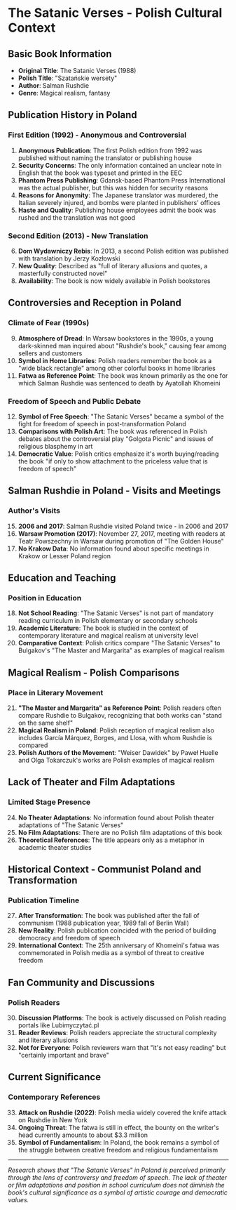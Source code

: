 # The Satanic Verses - Polish Cultural Context

## Basic Book Information
- **Original Title**: The Satanic Verses (1988)
- **Polish Title**: "Szatańskie wersety"
- **Author**: Salman Rushdie
- **Genre**: Magical realism, fantasy

## Publication History in Poland

### First Edition (1992) - Anonymous and Controversial
1. **Anonymous Publication**: The first Polish edition from 1992 was published without naming the translator or publishing house
2. **Security Concerns**: The only information contained an unclear note in English that the book was typeset and printed in the EEC
3. **Phantom Press Publishing**: Gdansk-based Phantom Press International was the actual publisher, but this was hidden for security reasons
4. **Reasons for Anonymity**: The Japanese translator was murdered, the Italian severely injured, and bombs were planted in publishers' offices
5. **Haste and Quality**: Publishing house employees admit the book was rushed and the translation was not good

### Second Edition (2013) - New Translation
6. **Dom Wydawniczy Rebis**: In 2013, a second Polish edition was published with translation by Jerzy Kozłowski
7. **New Quality**: Described as "full of literary allusions and quotes, a masterfully constructed novel"
8. **Availability**: The book is now widely available in Polish bookstores

## Controversies and Reception in Poland

### Climate of Fear (1990s)
9. **Atmosphere of Dread**: In Warsaw bookstores in the 1990s, a young dark-skinned man inquired about "Rushdie's book," causing fear among sellers and customers
10. **Symbol in Home Libraries**: Polish readers remember the book as a "wide black rectangle" among other colorful books in home libraries
11. **Fatwa as Reference Point**: The book was known primarily as the one for which Salman Rushdie was sentenced to death by Ayatollah Khomeini

### Freedom of Speech and Public Debate
12. **Symbol of Free Speech**: "The Satanic Verses" became a symbol of the fight for freedom of speech in post-transformation Poland
13. **Comparisons with Polish Art**: The book was referenced in Polish debates about the controversial play "Golgota Picnic" and issues of religious blasphemy in art
14. **Democratic Value**: Polish critics emphasize it's worth buying/reading the book "if only to show attachment to the priceless value that is freedom of speech"

## Salman Rushdie in Poland - Visits and Meetings

### Author's Visits
15. **2006 and 2017**: Salman Rushdie visited Poland twice - in 2006 and 2017
16. **Warsaw Promotion (2017)**: November 27, 2017, meeting with readers at Teatr Powszechny in Warsaw during promotion of "The Golden House"
17. **No Krakow Data**: No information found about specific meetings in Krakow or Lesser Poland region

## Education and Teaching

### Position in Education
18. **Not School Reading**: "The Satanic Verses" is not part of mandatory reading curriculum in Polish elementary or secondary schools
19. **Academic Literature**: The book is studied in the context of contemporary literature and magical realism at university level
20. **Comparative Context**: Polish critics compare "The Satanic Verses" to Bulgakov's "The Master and Margarita" as examples of magical realism

## Magical Realism - Polish Comparisons

### Place in Literary Movement
21. **"The Master and Margarita" as Reference Point**: Polish readers often compare Rushdie to Bulgakov, recognizing that both works can "stand on the same shelf"
22. **Magical Realism in Poland**: Polish reception of magical realism also includes García Márquez, Borges, and Llosa, with whom Rushdie is compared
23. **Polish Authors of the Movement**: "Weiser Dawidek" by Paweł Huelle and Olga Tokarczuk's works are Polish examples of magical realism

## Lack of Theater and Film Adaptations

### Limited Stage Presence
24. **No Theater Adaptations**: No information found about Polish theater adaptations of "The Satanic Verses"
25. **No Film Adaptations**: There are no Polish film adaptations of this book
26. **Theoretical References**: The title appears only as a metaphor in academic theater studies

## Historical Context - Communist Poland and Transformation

### Publication Timeline
27. **After Transformation**: The book was published after the fall of communism (1988 publication year, 1989 fall of Berlin Wall)
28. **New Reality**: Polish publication coincided with the period of building democracy and freedom of speech
29. **International Context**: The 25th anniversary of Khomeini's fatwa was commemorated in Polish media as a symbol of threat to creative freedom

## Fan Community and Discussions

### Polish Readers
30. **Discussion Platforms**: The book is actively discussed on Polish reading portals like Lubimyczytać.pl
31. **Reader Reviews**: Polish readers appreciate the structural complexity and literary allusions
32. **Not for Everyone**: Polish reviewers warn that "it's not easy reading" but "certainly important and brave"

## Current Significance

### Contemporary References
33. **Attack on Rushdie (2022)**: Polish media widely covered the knife attack on Rushdie in New York
34. **Ongoing Threat**: The fatwa is still in effect, the bounty on the writer's head currently amounts to about $3.3 million
35. **Symbol of Fundamentalism**: In Poland, the book remains a symbol of the struggle between creative freedom and religious fundamentalism

---

*Research shows that "The Satanic Verses" in Poland is perceived primarily through the lens of controversy and freedom of speech. The lack of theater or film adaptations and position in school curriculum does not diminish the book's cultural significance as a symbol of artistic courage and democratic values.*